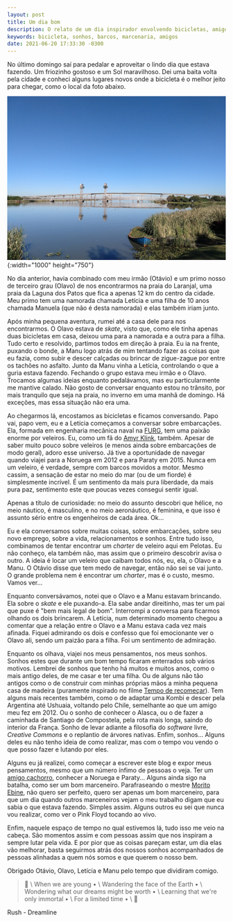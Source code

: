 ```yaml
---
layout: post
title: Um dia bom
description: O relato de um dia inspirador envolvendo bicicletas, amigos, frio, Sol e boas conversas.
keywords: bicicleta, sonhos, barcos, marcenaria, amigos
date: 2021-06-20 17:33:30 -0300
---
```


No último domingo saí para pedalar e aproveitar o lindo dia que estava fazendo. Um friozinho gostoso e um Sol maravilhoso. Dei uma baita volta pela cidade e conheci alguns lugares novos onde a bicicleta é o melhor jeito para chegar, como o local da foto abaixo.

![Em primeiro plano a ponte de ferro usada pelos trens e em segundo plano a ponte de concreto da BR-392, ambas sobre o canal São Gonçalo, que separa a cidade de Pelotas da cidade de Rio Grande.](/assets/images/blog/2021-06-20-um_dia_bom/pontes.webp){:width="1000" height="750"}

No dia anterior, havia combinado com meu irmão (Otávio) e um primo nosso de terceiro grau (Olavo) de nos encontrarmos na praia do Laranjal, uma praia da Laguna dos Patos que fica a apenas 12 km do centro da cidade. Meu primo tem uma namorada chamada Letícia e uma filha de 10 anos chamada Manuela (que não é desta namorada) e elas também iriam junto.

Após minha pequena aventura, rumei até a casa dele para nos encontrarmos. O Olavo estava de *skate*, visto que, como ele tinha apenas duas bicicletas em casa, deixou uma para a namorada e a outra para a filha. Tudo certo e resolvido, partimos todos em direção à praia. Eu ia na frente, puxando o bonde, a Manu logo atrás de mim tentando fazer as coisas que eu fazia, como subir e descer calçadas ou brincar de zigue-zague por entre os tachões no asfalto. Junto da Manu vinha a Letícia, controlando o que a guria estava fazendo. Fechando o grupo estava meu irmão e o Olavo. Trocamos algumas ideias enquanto pedalávamos, mas eu particularmente me mantive calado. Não gosto de conversar enquanto estou no trânsito, por mais tranquilo que seja na praia, no inverno em uma manhã de domingo. Há exceções, mas essa situação não era uma.

Ao chegarmos lá, encostamos as bicicletas e ficamos conversando. Papo vai, papo vem, eu e a Letícia começamos a conversar sobre embarcações. Ela, formada em engenharia mecânica naval na [FURG](https://www.furg.br/), tem uma paixão enorme por veleiros. Eu, como um fã do [Amyr Klink](http://www.amyrklink.com.br/), também. Apesar de saber muito pouco sobre veleiros (e menos ainda sobre embarcações de modo geral), adoro esse universo. Já tive a oportunidade de navegar quando viajei para a Noruega em 2012 e para Paraty em 2015. Nunca em um veleiro, é verdade, sempre com barcos movidos a motor. Mesmo cassim, a sensação de estar no meio do mar (ou de um fiorde) é simplesmente incrível. É um sentimento da mais pura liberdade, da mais pura paz, sentimento este que poucas vezes consegui sentir igual.

Apenas a título de curiosidade: no meio do assunto descobri que hélice, no meio náutico, é masculino, e no meio aeronáutico, é feminina, e que isso é assunto sério entre os engenheiros de cada área. Ok...

Eu e ela conversamos sobre muitas coisas, sobre embarcações, sobre seu novo emprego, sobre a vida, relacionamentos e sonhos. Entre tudo isso, combinamos de tentar encontrar um *charter* de veleiro aqui em Pelotas. Eu não conheço, ela também não, mas assim que o primeiro descobrir avisa o outro. A ideia é locar um veleiro que caibam todos nós, eu, ela, o Olavo e a Manu. O Otávio disse que tem medo de navegar, então não sei se vai junto. O grande problema nem é encontrar um *charter*, mas é o custo, mesmo. Vamos ver...

Enquanto conversávamos, notei que o Olavo e a Manu estavam brincando. Ela sobre o *skate* e ele puxando-a. Ela sabe andar direitinho, mas ter um pai que puxe é "bem mais legal de bom". Interrompi a conversa para ficarmos olhando os dois brincarem. A Letícia, num determinado momento chegou a comentar que a relação entre o Olavo e a Manu estava cada vez mais afinada. Fiquei admirando os dois e confesso que foi emocionante ver o Olavo ali, sendo um paizão para a filha. Foi um sentimento de admiração.

Enquanto os olhava, viajei nos meus pensamentos, nos meus sonhos. Sonhos estes que durante um bom tempo ficaram enterrados sob vários motivos. Lembrei de sonhos que tenho há muitos e muitos anos, como o mais antigo deles, de me casar e ter uma filha. Ou de alguns não tão antigos como o de construir com minhas próprias mãos a minha pequena casa de madeira (puramente inspirado no filme [Tempo de recomeçar](https://www.imdb.com/title/tt00264796/)). Tem alguns mais recentes também, como o de adaptar uma Kombi e descer pela Argentina até Ushuaia, voltando pelo Chile, semelhante ao que um amigo meu fez em 2012. Ou o sonho de conhecer o Alasca, ou o de fazer a caminhada de Santiago de Compostela, pela rota mais longa, saindo do interior da França. Sonho de levar adiante a filosofia do *software* livre, *Creative Commons* e o replantio de árvores nativas. Enfim, sonhos... Alguns deles eu não tenho ideia de como realizar, mas com o tempo vou vendo o que posso fazer e lutando por eles.

Alguns eu já realizei, como começar a escrever este blog e expor meus pensamentos, mesmo que um número ínfimo de pessoas o veja. Ter um [amigo cachorro](https://sobrebarbasebigodes.wordpress.com/ "Blog do meu amigo cachorro"), conhecer a Noruega e Paraty... Alguns ainda sigo na batalha, como ser um bom marceneiro. Parafraseando o mestre [Morito Ebine](https://www.moritoebine.com/), não quero ser perfeito, quero ser apenas um bom marceneiro, para que um dia quando outros marceneiros vejam o meu trabalho digam que eu sabia o que estava fazendo. Simples assim. Alguns outros eu sei que nunca vou realizar, como ver o Pink Floyd tocando ao vivo.

Enfim, naquele espaço de tempo no qual estivemos lá, tudo isso me veio na cabeça. São momentos assim e com pessoas assim que nos inspiram a sempre lutar pela vida. E por pior que as coisas pareçam estar, um dia elas vão melhorar, basta seguirmos atrás dos nossos sonhos acompanhados de pessoas alinhadas a quem nós somos e que querem o nosso bem.

Obrigado Otávio, Olavo, Letícia e Manu pelo tempo que dividiram comigo.

> &#127932; \\
When we are young • \\
Wandering the face of the Earth • \\
Wondering what our dreams might be worth • \\
Learning that we're only immortal • \\
For a limited time • \\
&#127932;

Rush - Dreamline

